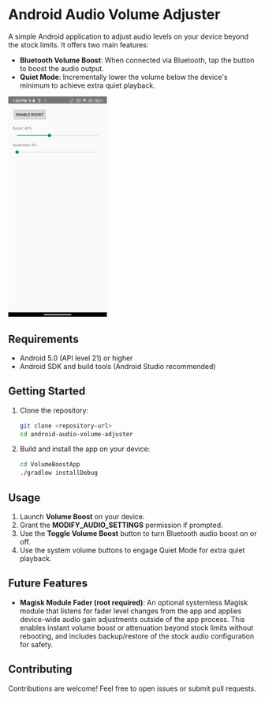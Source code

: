 # Android Audio Volume Adjuster

A simple Android application to adjust audio levels on your device beyond the stock limits. It offers two main features:

- **Bluetooth Volume Boost**: When connected via Bluetooth, tap the button to boost the audio output.
- **Quiet Mode**: Incrementally lower the volume below the device's minimum to achieve extra quiet playback.

 <img src="docs/images/app_screenshot.png" alt="Sample Image" width="200">

## Requirements

- Android 5.0 (API level 21) or higher
- Android SDK and build tools (Android Studio recommended)

## Getting Started

1. Clone the repository:
   ```bash
   git clone <repository-url>
   cd android-audio-volume-adjuster
   ```
2. Build and install the app on your device:
   ```bash
   cd VolumeBoostApp
   ./gradlew installDebug
   ```

## Usage

1. Launch **Volume Boost** on your device.
2. Grant the **MODIFY_AUDIO_SETTINGS** permission if prompted.
3. Use the **Toggle Volume Boost** button to turn Bluetooth audio boost on or off.
4. Use the system volume buttons to engage Quiet Mode for extra quiet playback.

## Future Features

- **Magisk Module Fader (root required)**: An optional systemless Magisk module that listens for fader level changes from the app and applies device-wide audio gain adjustments outside of the app process. This enables instant volume boost or attenuation beyond stock limits without rebooting, and includes backup/restore of the stock audio configuration for safety.

## Contributing

Contributions are welcome! Feel free to open issues or submit pull requests.